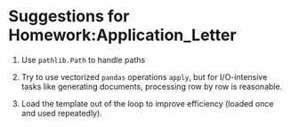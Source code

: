 # Suggestions for Homework:Application_Letter

1. Use `pathlib.Path` to handle paths

2. Try to use vectorized `pandas` operations `apply`, but for I/O-intensive tasks like generating documents, processing row by row is reasonable.

3. Load the template out of the loop to improve efficiency (loaded once and used repeatedly).